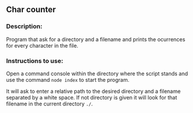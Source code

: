 ## Char counter

### Description: 

Program that ask for a directory and a filename and prints the ocurrences for every character in the file.

### Instructions to use:

Open a command console within the directory where the script stands and use the command `node index` to start the program.

It will ask to enter a relative path to the desired directory and a filename separated by a white space. 
If not directory is given it will look for that filename in the current directory `./`.
